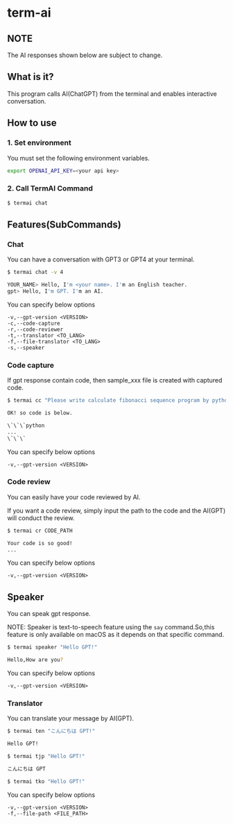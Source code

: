 # term-ai

## NOTE

The AI responses shown below are subject to change.

## What is it?

This program calls AI(ChatGPT) from the terminal and enables interactive conversation.

## How to use

### 1. Set environment

You must set the following environment variables.

```bash
export OPENAI_API_KEY=<your api key>
```

### 2. Call TermAI Command

```bash
$ termai chat
```

## Features(SubCommands)

### Chat

You can have a conversation with GPT3 or GPT4 at your terminal.

```bash
$ termai chat -v 4

YOUR_NAME> Hello, I'm <your name>. I'm an English teacher.
gpt> Hello, I'm GPT. I'm an AI.
```

You can specify below options

```
-v,--gpt-version <VERSION>
-c,--code-capture
-r,--code-reviewer
-t,--translator <TO_LANG>
-f,--file-translator <TO_LANG>
-s,--speaker

```

### Code capture

If gpt response contain code, then sample_xxx file is created with captured code.

```bash
$ termai cc "Please write calculate fibonacci sequence program by python"

OK! so code is below.

\`\`\`python
...
\`\`\`

```

You can specify below options

```
-v,--gpt-version <VERSION>
```

### Code review

You can easily have your code reviewed by AI.

If you want a code review, simply input the path to the code and the AI(GPT) will conduct the review.

```bash
$ termai cr CODE_PATH

Your code is so good!
...

```

You can specify below options

```
-v,--gpt-version <VERSION>
```

## Speaker

You can speak gpt response.

NOTE: Speaker is text-to-speech feature using the `say` command.So,this feature is only available on macOS as it depends on that specific command.

```bash
$ termai speaker "Hello GPT!"

Hello,How are you?

```

You can specify below options

```
-v,--gpt-version <VERSION>
```

### Translator

You can translate your message by AI(GPT).

```bash
$ termai ten "こんにちは GPT!"

Hello GPT!

$ termai tjp "Hello GPT!"

こんにちは GPT

$ termai tko "Hello GPT!"

```

You can specify below options

```
-v,--gpt-version <VERSION>
-f,--file-path <FILE_PATH>
```
